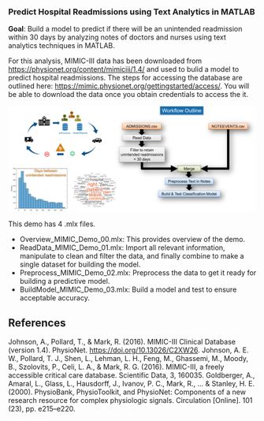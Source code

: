 ### Predict Hospital Readmissions using Text Analytics in MATLAB
**Goal**: Build a model to predict if there will be an unintended readmission within 30 days by analyzing notes of doctors and nurses using text analytics techniques in MATLAB.

For this analysis, MIMIC-III data has been downloaded from https://physionet.org/content/mimiciii/1.4/ and used to bulid a model to predict hospital readmissions. The steps for accessing the database are outlined here: https://mimic.physionet.org/gettingstarted/access/. You will be able to download the data once you obtain credentials to access the it.

![](Picture2.png)

This demo has 4 .mlx files.
* Overview_MIMIC_Demo_00.mlx: This provides overview of the demo.
* ReadData_MIMIC_Demo_01.mlx: Import all relevant information, manipulate to clean and filter the data, and finally combine to make a single dataset for building the model.
* Preprocess_MIMIC_Demo_02.mlx: Preprocess the data to get it ready for building a predictive model.
* BuildModel_MIMIC_Demo_03.mlx: Build a model and test to ensure acceptable accuracy.

## References
Johnson, A., Pollard, T., & Mark, R. (2016). MIMIC-III Clinical Database (version 1.4). PhysioNet. https://doi.org/10.13026/C2XW26.
Johnson, A. E. W., Pollard, T. J., Shen, L., Lehman, L. H., Feng, M., Ghassemi, M., Moody, B., Szolovits, P., Celi, L. A., & Mark, R. G. (2016). MIMIC-III, a freely accessible critical care database. Scientific Data, 3, 160035.
Goldberger, A., Amaral, L., Glass, L., Hausdorff, J., Ivanov, P. C., Mark, R., ... & Stanley, H. E. (2000). PhysioBank, PhysioToolkit, and PhysioNet: Components of a new research resource for complex physiologic signals. Circulation [Online]. 101 (23), pp. e215–e220.